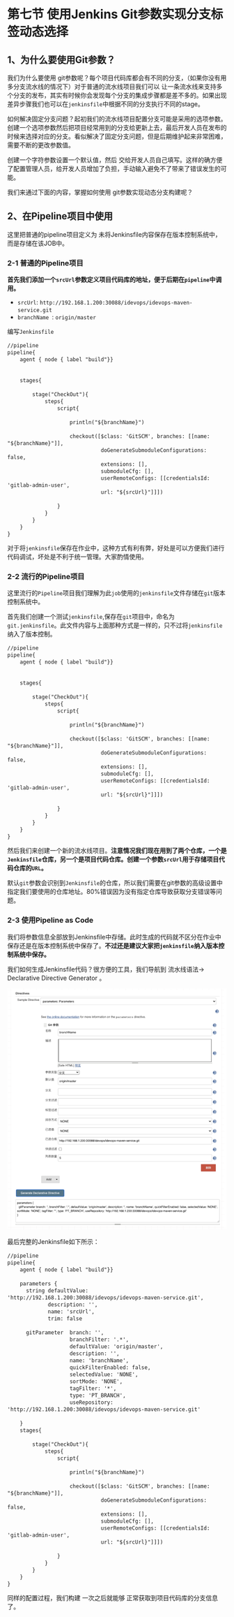 # **第七节 使用Jenkins Git参数实现分支标签动态选择**

## 1、为什么要使用Git参数？

我们为什么要使用 git参数呢？每个项目代码库都会有不同的分支，（如果你没有用多分支流水线的情况下）对于普通的流水线项目我们可以 让一条流水线来支持多个分支的发布，其实有时候你会发现每个分支的集成步骤都是差不多的。如果出现差异步骤我们也可以在`jenkinsfile`中根据不同的分支执行不同的stage。

如何解决固定分支问题？起初我们的流水线项目配置分支可能是采用的选项参数。创建一个选项参数然后把项目经常用到的分支给更新上去，最后开发人员在发布的时候来选择对应的分支。看似解决了固定分支问题，但是后期维护起来非常困难，需要不断的更改参数值。

创建一个字符参数设置一个默认值，然后 交给开发人员自己填写。这样的确方便了配置管理人员，给开发人员增加了负担，手动输入避免不了带来了错误发生的可能。

我们来通过下面的内容，掌握如何使用 git参数实现动态分支构建呢？

## 2、在Pipeline项目中使用

这里把普通的pipeline项目定义为 未将Jenkinsfile内容保存在版本控制系统中，而是存储在该JOB中。

### 2-1 普通的Pipeline项目

**首先我们添加一个`srcUrl`参数定义项目代码库的地址，便于后期在`pipeline`中调用。**

* `srcUrl`: `http://192.168.1.200:30088/idevops/idevops-maven-service.git`
* `branchName `: `origin/master`

编写`Jenkinsfile`

```
//pipeline
pipeline{
    agent { node { label "build"}}
    
    
    stages{

        stage("CheckOut"){
            steps{
                script{
                   
                    println("${branchName}")
                
                    checkout([$class: 'GitSCM', branches: [[name: "${branchName}"]], 
                              doGenerateSubmoduleConfigurations: false, 
                              extensions: [], 
                              submoduleCfg: [], 
                              userRemoteConfigs: [[credentialsId: 'gitlab-admin-user', 
                              url: "${srcUrl}"]]])

                }
            }
        }
    }
}
```


对于将`jenkinsfile`保存在作业中，这种方式有利有弊，好处是可以方便我们进行代码调试，坏处是不利于统一管理。大家酌情使用。

### 2-2 流行的Pipeline项目

这里流行的`Pipeline`项目我们理解为此`job`使用的`jenkinsfile`文件存储在`git`版本控制系统中。

首先我们创建一个测试`jenkinsfile`,保存在`git`项目中，命名为`git.jenkinsfile`。此文件内容与上面那种方式是一样的，只不过将`jenkinsfile`纳入了版本控制。

```
//pipeline
pipeline{
    agent { node { label "build"}}
    
    
    stages{

        stage("CheckOut"){
            steps{
                script{
                   
                    println("${branchName}")
                
                    checkout([$class: 'GitSCM', branches: [[name: "${branchName}"]], 
                              doGenerateSubmoduleConfigurations: false, 
                              extensions: [], 
                              submoduleCfg: [], 
                              userRemoteConfigs: [[credentialsId: 'gitlab-admin-user', 
                              url: "${srcUrl}"]]])

                }
            }
        }
    }
}
```

然后我们来创建一个新的流水线项目。**注意情况我们现在用到了两个仓库，一个是`Jenkinsfile`仓库，另一个是项目代码仓库。创建一个参数`srcUrl`用于存储项目代码仓库的`URL`。**

默认`git`参数会识别到`Jenkinsfile`的仓库，所以我们需要在git参数的高级设置中指定我们要使用的仓库地址。80%错误因为没有指定仓库导致获取分支错误等问题。

### 2-3 使用Pipeline as Code

我们将参数信息全部放到Jenkinsfile中存储。此时生成的代码就不区分在作业中保存还是在版本控制系统中保存了。**不过还是建议大家把`jenkinsfile`纳入版本控制系统中保存。**

我们如何生成Jenkinsfile代码？很方便的工具，我们导航到 流水线语法-> Declarative Directive Generator 。

![Alt Image Text](../images/chp2_7_1.png "Body image")

最后完整的Jenkinsfile如下所示：

```
//pipeline
pipeline{
    agent { node { label "build"}}
    
    parameters {
      string defaultValue: 'http://192.168.1.200:30088/idevops/idevops-maven-service.git', 
             description: '', 
             name: 'srcUrl', 
             trim: false
             
      gitParameter  branch: '', 
                    branchFilter: '.*', 
                    defaultValue: 'origin/master', 
                    description: '', 
                    name: 'branchName', 
                    quickFilterEnabled: false, 
                    selectedValue: 'NONE', 
                    sortMode: 'NONE', 
                    tagFilter: '*', 
                    type: 'PT_BRANCH', 
                    useRepository: 'http://192.168.1.200:30088/idevops/idevops-maven-service.git'
    
    }
    stages{

        stage("CheckOut"){
            steps{
                script{
                   
                    println("${branchName}")
                
                    checkout([$class: 'GitSCM', branches: [[name: "${branchName}"]], 
                              doGenerateSubmoduleConfigurations: false, 
                              extensions: [], 
                              submoduleCfg: [], 
                              userRemoteConfigs: [[credentialsId: 'gitlab-admin-user', 
                              url: "${srcUrl}"]]])

                }
            }
        }
    }
}
```

同样的配置过程，我们构建 一次之后就能够 正常获取到项目代码库的分支信息了。


